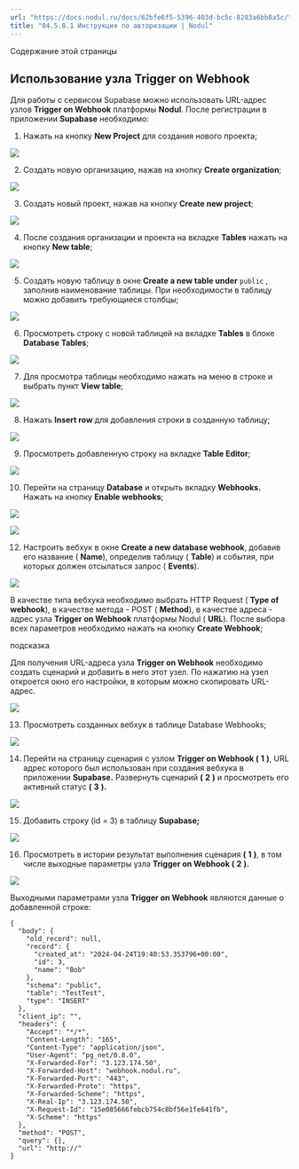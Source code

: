 ```yaml
---
url: "https://docs.nodul.ru/docs/62bfe6f5-5396-403d-bc5c-8283a6bb8a5c/"
title: "04.5.8.1 Инструкция по авторизации | Nodul"
---
```


Содержание этой страницы

## Использование узла Trigger on Webhook [​](https://docs.nodul.ru/docs/62bfe6f5-5396-403d-bc5c-8283a6bb8a5c/\#%D0%B8%D1%81%D0%BF%D0%BE%D0%BB%D1%8C%D0%B7%D0%BE%D0%B2%D0%B0%D0%BD%D0%B8%D0%B5-%D1%83%D0%B7%D0%BB%D0%B0-trigger-on-webhook "Прямая ссылка на Использование узла Trigger on Webhook")

Для работы с сервисом Supabase можно использовать URL-адрес узлов **Trigger on Webhook** платформы **Nodul**. После регистрации в приложении **Supabase** необходимо:

1. Нажать на кнопку **New Project** для создания нового проекта;

![](https://docs.nodul.ru/img/notion/9aa94d4d-c7fd-46af-ad16-21a09bd83137/Untitled.png)

2. Создать новую организацию, нажав на кнопку **Create organization**;

![](https://docs.nodul.ru/img/notion/53fbf41f-1489-4dd5-8aac-72594ea9ca21/Untitled.png)

3. Создать новый проект, нажав на кнопку **Create new project**;

![](https://docs.nodul.ru/img/notion/8750bed8-5e7a-47f1-85c8-8d8cb3be1fb9/Untitled.png)

4. После создания организации и проекта на вкладке **Tables** нажать на кнопку **New table**;

![](https://docs.nodul.ru/img/notion/fc33d8ca-ffb1-4d21-989b-184cd8dbe0f3/Untitled.png)

5. Создать новую таблицу в окне **Create a new table under** `public` , заполнив наименование таблицы. При необходимости в таблицу можно добавить требующиеся столбцы;

![](https://docs.nodul.ru/img/notion/71f70e3d-cf5f-49c9-97db-e276bbf121e6/Untitled.png)

6. Просмотреть строку с новой таблицей на вкладке **Tables** в блоке **Database Tables**;

![](https://docs.nodul.ru/img/notion/c1ffde97-e204-4fe8-b592-ffc353bf20c1/Untitled.png)

7. Для просмотра таблицы необходимо нажать на меню в строке и выбрать пункт **View table**;

![](https://docs.nodul.ru/img/notion/2ac87951-4a6e-4731-806a-9ce1654ba7da/Untitled.png)

8. Нажать **Insert row** для добавления строки в созданную таблицу;

![](https://docs.nodul.ru/img/notion/b66418fb-d7ad-47ae-9f8d-037e3d22b01d/Untitled.png)

9. Просмотреть добавленную строку на вкладке **Table Editor**;

![](https://docs.nodul.ru/img/notion/065fcc06-e12a-4e2e-b55c-9083e4061971/Untitled.png)

10. Перейти на страницу **Database** и открыть вкладку **Webhooks.** Нажать на кнопку **Enable webhooks**;

![](https://docs.nodul.ru/img/notion/d7ed031e-70a4-43a1-a070-a598a624e15d/Untitled.png)

![](https://docs.nodul.ru/img/notion/6347e55b-f5af-4658-b848-ba891b2ecc8f/Untitled.png)

12. Настроить вебхук в окне **Create a new database webhook**, добавив его название ( **Name**), определив таблицу ( **Table**) и события, при которых должен отсылаться запрос ( **Events**).

![](https://docs.nodul.ru/img/notion/3d3e6c67-d0ef-4e11-883f-b5acb47122d1/0f164555-880f-408c-8b65-f7c52fa56bf8.png)

В качестве типа вебхука необходимо выбрать HTTP Request ( **Type of webhook**), в качестве метода \- POST ( **Method**), в качестве адреса \- адрес узла **Trigger on Webhook** платформы Nodul ( **URL**). После выбора всех параметров необходимо нажать на кнопку **Create Webhook**;

подсказка

Для получения URL-адреса узла **Trigger on Webhook** необходимо создать сценарий и добавить в него этот узел. По нажатию на узел откроется окно его настройки, в которым можно скопировать URL-адрес.

![](https://docs.nodul.ru/img/notion/b31e9f68-02ac-4033-a756-8880aab6425b/Untitled.png)

13. Просмотреть созданных вебхук в таблице Database Webhooks;

![](https://docs.nodul.ru/img/notion/07017126-6f87-4d24-9e1b-74962e583970/Untitled.png)

14. Перейти на страницу сценария с узлом **Trigger on Webhook (** **1** **)**, URL адрес которого был использован при создания вебхука в приложении **Supabase.** Развернуть сценарий **(** **2** **)** и просмотреть его активный статус **(** **3** **).**

![](https://docs.nodul.ru/img/notion/b6fb96cd-f712-40fa-bbef-bb107ae51f4f/Untitled.png)

15. Добавить строку (id = 3) в таблицу **Supabase;**

![](https://docs.nodul.ru/img/notion/e0ced061-df6f-43de-bffd-df2a69870342/Untitled.png)

16. Просмотреть в истории результат выполнения сценария **(** **1** **)**, в том числе выходные параметры узла **Trigger on Webhook (** **2** **).**

![](https://docs.nodul.ru/img/notion/7a5c8abc-c5e5-46be-96a7-d594f715febf/Untitled.png)

Выходными параметрами узла **Trigger on Webhook** являются данные о добавленной строке:

```codeBlockLines_e6Vv
{
  "body": {
    "old_record": null,
    "record": {
      "created_at": "2024-04-24T19:40:53.353796+00:00",
      "id": 3,
      "name": "Bob"
    },
    "schema": "public",
    "table": "TestTest",
    "type": "INSERT"
  },
  "client_ip": "",
  "headers": {
    "Accept": "*/*",
    "Content-Length": "165",
    "Content-Type": "application/json",
    "User-Agent": "pg_net/0.8.0",
    "X-Forwarded-For": "3.123.174.50",
    "X-Forwarded-Host": "webhook.nodul.ru",
    "X-Forwarded-Port": "443",
    "X-Forwarded-Proto": "https",
    "X-Forwarded-Scheme": "https",
    "X-Real-Ip": "3.123.174.50",
    "X-Request-Id": "15e085666febcb754c8bf56e1fe641fb",
    "X-Scheme": "https"
  },
  "method": "POST",
  "query": {},
  "url": "http://"
}

```